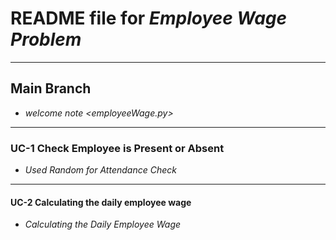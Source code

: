 # README file for *Employee Wage Problem*
----------
## Main Branch  
- *welcome note <employeeWage.py>*
----------
### **UC-1** Check Employee is Present or Absent
- *Used Random for Attendance Check*
----------
#### **UC-2** Calculating the daily employee wage
- *Calculating the Daily Employee Wage*
